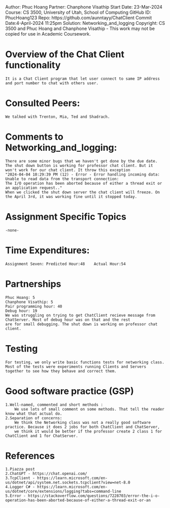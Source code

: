 <summary>
	Author:     Phuc Hoang
	Partner:    Chanphone Visathip
	Start Date: 23-Mar-2024
	Course:     CS 3500, University of Utah, School of Computing
	GitHub ID:  PhucHoang123
	Repo:       https://github.com/aunntayy/ChatClient
	Commit Date:4-April-2024 11:25pm
	Solution:   Networking_and_logging
	Copyright:  CS 3500 and Phuc Hoang and Chanphone Visathip - This work may not be copied for use in Academic Coursework.
</summary>

# Overview of the Chat Client functionality
	It is a Chat Client program that let user connect to same IP address and port number to chat with others user.

# Consulted Peers:
	We talked with Trenton, Mia, Ted and Shadrach.
# Comments to  Networking_and_logging:
	There are some minor bugs that we haven't get done by the due date.
	The shut down button is working for professor chat client. But it won't work for our chat client. It throw this exception 
	"2024-04-04 10:29:39 PM (12) - Error - Error handling incoming data: Unable to read data from the transport connection: 
	The I/O operation has been aborted because of either a thread exit or an application request.."
	When we clicked the shut down server the chat client will freeze. On the April 3rd, it was working fine until it stopped today. 

# Assignment Specific Topics
	-none-
# Time Expenditures:
	Assignment Seven: Predicted Hour:48    Actual Hour:54

# Partnerships
	Phuc Hoang: 5 
	Chanphone Visathip: 5
	Pair programming hour: 40
	Debug hour: 19
	We was struggling on trying to get ChatClient recieve message from ChatServer. Most of debug hour was on that and the rest
	are for small debugging. The shut down is working on professor chat client.
# Testing
	For testing, we only write basic functions tests for networking class. Most of the tests were experiments running Clients and Servers together to see how they behave and correct them.

# Good software practice (GSP)	
	1.Well-named, commented and short methods : 
		We use lots of small comment on some methods. That tell the reader know what that actual do.
	2.Separation of concerns:
		We think the Networking class was not a really good software practice. Because it does 2 jobs for both ChatClient and ChatServer, 
		we think it would be better if the professor create 2 class 1 for ChatClient and 1 for ChatServer.
# References
	1.Piazza post
	2.ChatGPT - https://chat.openai.com/
	3.TcpClient - https://learn.microsoft.com/en-us/dotnet/api/system.net.sockets.tcpclient?view=net-8.0
	4.Logger C# - https://learn.microsoft.com/en-us/dotnet/core/extensions/logging?tabs=command-line
	5.Error - https://stackoverflow.com/questions/7228703/error-the-i-o-operation-has-been-aborted-because-of-either-a-thread-exit-or-an
	

